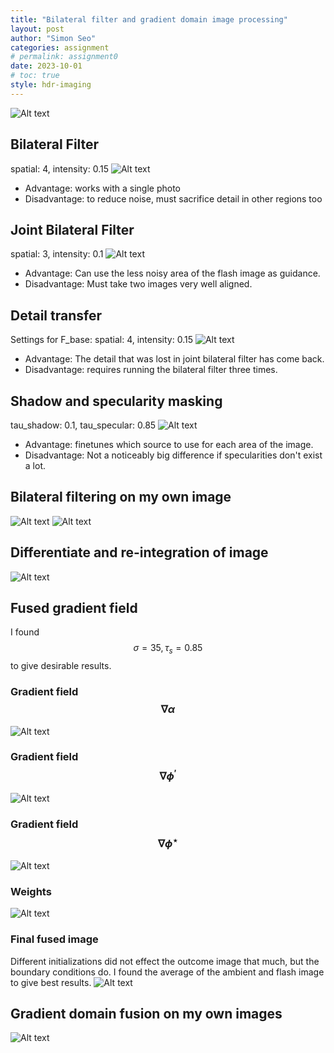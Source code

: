 ```yaml
---
title: "Bilateral filter and gradient domain image processing"
layout: post
author: "Simon Seo"
categories: assignment
# permalink: assignment0
date: 2023-10-01
# toc: true
style: hdr-imaging
---
```

![Alt text](data/1-00-input.png)
## Bilateral Filter
spatial: 4, intensity: 0.15
![Alt text](data/1-00-bilateral_s4_i0.15.png)
- Advantage: works with a single photo
- Disadvantage: to reduce noise, must sacrifice detail in other regions too

<!-- Here is a simple footnote[^1]. With some additional text after it. -->

<!-- [^1]: My reference. -->

<!-- ## How gaussian filter can be sped up using FFT -->

<!-- ## How bilateral filter can be sped up using bilateral grid -->

## Joint Bilateral Filter
spatial: 3, intensity: 0.1
![Alt text](data/1-01-jointbilateral_s3_i0.1.png)

- Advantage: Can use the less noisy area of the flash image as guidance.
- Disadvantage: Must take two images very well aligned.

## Detail transfer
Settings for F_base:
spatial: 4, intensity: 0.15
![Alt text](data/1-02-detail.png)
- Advantage: The detail that was lost in joint bilateral filter has come back.
- Disadvantage: requires running the bilateral filter three times.

## Shadow and specularity masking
tau_shadow: 0.1, tau_specular: 0.85
![Alt text](data/1-04-final_shadow0.1_specular0.85.png)
- Advantage: finetunes which source to use for each area of the image. 
- Disadvantage: Not a noticeably big difference if specularities don't exist a lot.

## Bilateral filtering on my own image
![Alt text](data/original.png)
![Alt text](data/final_s10_i0.05.png)



## Differentiate and re-integration of image
![Alt text](data/2-00-image-reconstruction.png)

<!-- ## Conjugate Gradient Method -->

## Fused gradient field
I found $$\sigma=35, \tau_s=0.85$$ to give desirable results.

### Gradient field $$\nabla \alpha$$
![Alt text](data/2-01-grad-alpha.png)
### Gradient field $$\nabla \phi^\prime$$
![Alt text](data/2-02-grad-phi-prime.png)
### Gradient field $$\nabla \phi^\star$$
![Alt text](data/2-03-grad-phi-star.png)
### Weights
![Alt text](data/2-04-weights.png)




### Final fused image
Different initializations did not effect the outcome image that much, but the boundary conditions do. I found the average of the ambient and flash image to give best results.
![Alt text](data/2-05-fused.png)

## Gradient domain fusion on my own images


![Alt text](data/2-06-christmas-tree.png)


<!-- MathJax library for rendering LaTeX -->
<!-- example usage: $$$\tilde{\theta}$$$  -->
<script src="https://polyfill.io/v3/polyfill.min.js?features=es6"></script>
<script id="MathJax-script" async src="https://cdn.jsdelivr.net/npm/mathjax@3/es5/tex-mml-chtml.js"></script>

